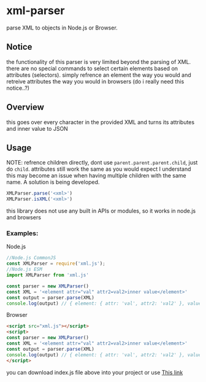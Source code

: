 # xml-parser
parse XML to objects in Node.js or Browser.

## Notice
the functionality of this parser is very limited beyond the parsing of XML. there are no special commands to select certain elements based on attributes (selectors). simply refrence an element the way you would and retreive attributes the way you would in browsers (do i really need this notice..?)

## Overview
this goes over every character in the provided XML and turns its attributes and inner value to JSON

## Usage
NOTE: refrence children directly, dont use `parent.parent.parent.child`, just do `child`. attributes still work the same as you would expect
I understand this may become an issue when having multiple children with the same name. A solution is being developed.

```js
XMLParser.parse('<xml>')
XMLParser.isXML('<xml>')
```
this library does not use any built in APIs or modules, so it works in node.js and browsers
 ### Examples:
Node.js
 ```js
//Node.js CommonJS
const XMLParser = require('xml.js');
//Node.js ESM
import XMLParser from 'xml.js'

const parser = new XMLParser()
const XML = '<element attr="val" attr2=val2>inner value</element>'
const output = parser.parse(XML)
console.log(output) // { element: { attr: 'val', attr2: 'val2' }, value: 'inner value' }
```

Browser
```html
<script src="xml.js"></script>
<script>
const parser = new XMLParser()
const XML = '<element attr="val" attr2=val2>inner value</element>'
const output = parser.parse(XML)
console.log(output) // { element: { attr: 'val', attr2: 'val2' }, value: 'inner value' }
</script>
```
you can download index.js file above into your project or use [This link](https://raw.githubusercontent.com/imotro/xml-parser/main/index.js)


